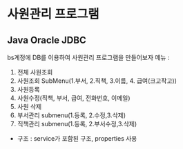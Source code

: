 # 사원관리 프로그램

## Java Oracle JDBC

bs계정에 DB를 이용하여 사원관리 프로그램을 만들어보자
메뉴 : 
1. 전체 사원조회
2. 사원조회 SubMenu(1.부서, 2.직책, 3.이름, 4. 급여(크고작고))
3. 사원등록
4. 사원수정(직책, 부서, 급여, 전화번호, 이메일)
5. 사원 삭제
6. 부서관리 submenu(1.등록, 2.수정,3.삭제)
7. 직책관리 submenu(1.등록, 2.부서수정,3.삭제)
* 구조 :  service가 포함된 구조, properties 사용
